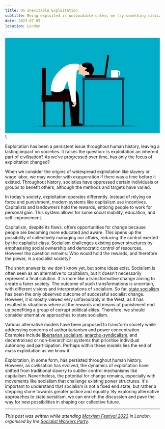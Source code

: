 ```yaml
---
title: On Inevitable Exploitation 
subtitle: Being exploited is unavoidable unless we try something radically new 
date: 2023-07-05
location: London
---
```


![Man with hot drink, face down on a laptop](/images/employee.svg)\

Exploitation has been a persistent issue throughout human history, leaving a
lasting impact on societies. It raises the question: Is exploitation an
inherent part of civilisation? As we've progressed over time, has only the
focus of exploitation changed?

When we consider the origins of widespread exploitation like slavery or wage
labor, we may wonder with exasperation if there was a time before it existed.
Throughout history, societies have oppressed certain individuals or groups to
benefit others, although the methods and targets have varied.

In today's society, exploitation operates differently. Instead of relying on
force and punishment, modern systems like capitalism use incentives.
Capitalists and landowners hold the rewards, enticing people to work for
personal gain. This system allows for some social mobility, education, and
self-improvement.

Capitalism, despite its flaws, offers opportunities for change because people
are becoming more educated and aware. This opens up the possibility of
collectively managing our affairs, reducing the control exerted by the
capitalist class. Socialism challenges existing power structures by emphasising
social ownership and democratic control of resources. However the question
remains: Who would hold the rewards, and therefore the power, in a socialist
society?

The short answer is: we don't know yet, but some ideas exist. Socialism is
often seen as an alternative to capitalism, but it doesn't necessarily
represent a final solution. It is more like a transformative change aiming to
create a fairer society. The outcome of such transformations is uncertain, with
different visions and interpretations of socialism. So far, [state
socialism](https://en.wikipedia.org/wiki/State_socialism) has been the only
observed outcome of successful socialist change. However, it is mostly viewed
very unfavourably in the West, as it has resulted in situations where all the
rewards and means of punishment end up benefiting a group of corrupt political
elites. Therefore, we should consider alternative approaches to state
socialism.

Various alternative models have been proposed to transform society while
addressing concerns of authoritarianism and power concentration. Examples
include [libertarian
socialism](https://en.wikipedia.org/wiki/Libertarian_socialism),
[anarcho-syndicalism](https://en.wikipedia.org/wiki/Anarcho-syndicalism), and
decentralised or non-hierarchical systems that prioritise individual autonomy
and participation. Perhaps within these models lies the end of mass
exploitation as we know it.

Exploitation, in some form, has persisted throughout human history. However, as
civilisation has evolved, the dynamics of exploitation have shifted from
traditional slavery to subtler control mechanisms like capitalism.
Nevertheless, the potential for change remains, especially with movements like
socialism that challenge existing power structures. It's important to
understand that socialism is not a fixed end state, but rather a stepping stone
towards greater justice and equality. By exploring alternative approaches to
state socialism, we can enrich the discussion and pave the way for new
possibilities in shaping our collective future.

---

*This post was written while attending [Marxism Festival
2023](https://socialistworker.co.uk/marxismfestival/) in London, organised by
the [Socialist Workers
Party](https://en.wikipedia.org/wiki/Socialist_Workers_Party_(UK)).*
